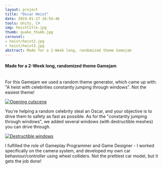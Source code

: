 ```yaml
---
layout: project
title: "Oscar Heist"
date: 2019-01-27 16:54:46
tools: Unity, C#
img: heisttitle.jpg
thumb: quake_thumb.jpg
carousel:
- heist/heist2.jpg
- heist/heist3.jpg
abstract: Made for a 2-Week long, randomized theme Gamejam
---
```

#### Made for a 2-Week long, randomized theme Gamejam
<br>
For this Gamejam we used a random theme generator, which came up with: "A heist with celebrities constantly jumping through windows". Not the easiest theme!

[![Opening cutscene](https://i.gyazo.com/b5ad81dab54d99e414511f8dcee703a8.gif)](https://gyazo.com/b5ad81dab54d99e414511f8dcee703a8)

You're helping a random celebrity steal an Oscar, and your objective is to drive them to safety as fast as possible. As for the "constantly jumping through windows", we added several windows (with destructible meshes) you can drive through.

[![Destructible windows](https://i.gyazo.com/e5d3ec69494b308602d07dc3864cf827.gif)](https://gyazo.com/e5d3ec69494b308602d07dc3864cf827)

I fulfilled the role of Gameplay Programmer and Game Designer - I worked specifically on the camera system, and developed my own car behaviour/controller using wheel colliders. Not the prettiest car model, but it gets the job done!
